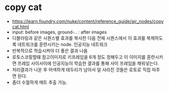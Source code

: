 # copy cat
  * https://learn.foundry.com/nuke/content/reference_guide/air_nodes/copycat.html
 * input: before images, ground-.. : after images
 *  디블러링과 같은 시퀀스별 효과를 복사한 다음 전체 시퀀스에서 이 효과를 복제하도록 네트워크를 훈련시키는 node. 인공지능 네트워크
 *  반복적으로 학습시켜야 더 좋은 결과 나옴
 *  로토스코핑할떄 참고이미지로 키프레임을 6개 정도 정해두고 이 이미지를 훈련시키면 프레임 사이사이에 인공지능이 학습한 결과를 통해 사이 프레임을 채워넣는다. 
 *  처리결과가 나온 후 어색하게 테두리가 남아서 덜 사라진 것들은 로토로 직접 따주면 된다.
 *  좀더 수월하게 매트 추출 가능.
